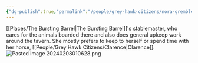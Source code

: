 ```yaml
---
{"dg-publish":true,"permalink":"/people/grey-hawk-citizens/nora-gremble/"}
---
```


[[Places/The Bursting Barrel\|The Bursting Barrel]]'s stablemaster, who cares for the animals boarded there and also does general upkeep work around the tavern. She mostly prefers to keep to herself or spend time with her horse, [[People/Grey Hawk Citizens/Clarence\|Clarence]].
![Pasted image 20240208010628.png](/img/user/Z_Attachments/Pasted%20image%2020240208010628.png)